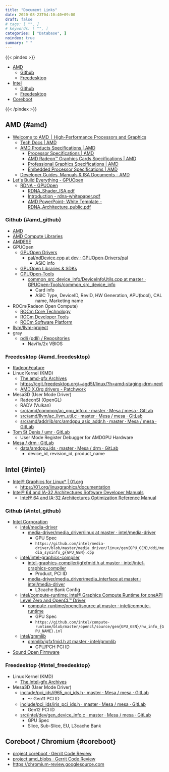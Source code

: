 ```yaml
---
title: "Document Links"
date: 2020-08-23T04:10:40+09:00
draft: false
# tags: [ "", ]
# keywords: [ "", ]
categories: [ "Database", ]
noindex: true
summary: " "
---
```


{{< pindex >}}

 * [AMD](#amd)
   * [Github](#amd_github)
   * [Freedesktop](#amd_freedesktop)
 * [Intel](#intel)
   * [Github](#intel_github)
   * [Freedesktop](#intel_freedesktop)
 * [Coreboot](#coreboot)

{{< /pindex >}}

## AMD {#amd}

   * [Welcome to AMD ׀ High-Performance Processors and Graphics](https://www.amd.com/en/)
      * [Tech Docs | AMD](https://www.amd.com/en/support/tech-docs/)
      * [AMD Products Specifications | AMD](https://www.amd.com/en/products/specifications/)
         * [Processor Specifications | AMD](https://www.amd.com/en/products/specifications/processors/)
         * [AMD Radeon™ Graphics Cards Specifications | AMD](https://www.amd.com/en/products/specifications/graphics/)
         * [Professional Graphics Specifications | AMD](https://www.amd.com/en/products/specifications/professional-graphics/)
         * [Embedded Processor Specifications | AMD](https://www.amd.com/en/products/specifications/embedded)
      * [Developer Guides, Manuals & ISA Documents - AMD](https://developer.amd.com/resources/developer-guides-manuals/)
   * [Let's Build Everything - GPUOpen](https://gpuopen.com/)
      * [RDNA - GPUOpen](https://gpuopen.com/rdna/)
         * [RDNA_Shader_ISA.pdf](https://developer.amd.com/wp-content/resources/RDNA_Shader_ISA.pdf)
         * [Introduction - rdna-whitepaper.pdf](https://www.amd.com/system/files/documents/rdna-whitepaper.pdf)
         * [AMD PowerPoint- White Template - RDNA_Architecture_public.pdf](https://gpuopen.com/wp-content/uploads/2019/08/RDNA_Architecture_public.pdf)

### Github {#amd_github}

 * [AMD](https://github.com/amd/)
 * [AMD Compute Libraries](https://github.com/AMDComputeLibraries/)
 * [AMDESE](https://github.com/AMDESE)
 * GPUOpen
    * [GPUOpen Drivers](https://github.com/GPUOpen-Drivers/)
      * [pal/ndDevice.cpp at dev · GPUOpen-Drivers/pal](https://github.com/GPUOpen-Drivers/pal/blob/dev/src/core/os/nullDevice/ndDevice.cpp)
         * ASIC info
    * [GPUOpen Libraries & SDKs](https://github.com/GPUOpen-LibrariesAndSDKs/)
    * [GPUOpen-Tools](https://github.com/GPUOpen-Tools/)
      * [common_src_device_info/DeviceInfoUtils.cpp at master · GPUOpen-Tools/common_src_device_info](https://github.com/GPUOpen-Tools/common_src_device_info/blob/master/DeviceInfoUtils.cpp)
         * Card info
         * ASIC Type, DeviceID, RevID, HW Generation, APU(bool), CAL name, Marketing name
 * ROCm(Radeon Open Compute)
    * [ROCm Core Technology](https://github.com/RadeonOpenCompute/)
    * [ROCm Developer Tools](https://github.com/ROCm-Developer-Tools/)
    * [ROCm Software Platform](https://github.com/ROCmSoftwarePlatform/)
 * [llvm/llvm-project](https://github.com/llvm/llvm-project)
 * gray
   * [pdli (pdli) / Repositories](https://github.com/pdli?tab=repositories)
      * Navi1x/2x VBIOS

### Freedesktop {#amd_freedesktop}

 * [RadeonFeature](https://www.x.org/wiki/RadeonFeature/)
 * Linux Kernel (KMD)
   * [The amd-gfx Archives](https://lists.freedesktop.org/archives/amd-gfx/)
   * <https://cgit.freedesktop.org/~agd5f/linux/?h=amd-staging-drm-next>
   * [AMD X.Org drivers - Patchwork](https://patchwork.freedesktop.org/project/amd-xorg-ddx/patches/)
 * Mesa3D (User Mode Driver)
   * RadeonSI (OpenGL)
   * RADV (Vulkan)
   * [src/amd/common/ac_gpu_info.c · master · Mesa / mesa · GitLab](https://gitlab.freedesktop.org/mesa/mesa/blob/master/src/amd/common/ac_gpu_info.c)
   * [src/amd/llvm/ac_llvm_util.c · master · Mesa / mesa · GitLab](https://gitlab.freedesktop.org/mesa/mesa/blob/master/src/amd/llvm/ac_llvm_util.c)
   * [src/amd/addrlib/src/amdgpu_asic_addr.h · master · Mesa / mesa · GitLab](https://gitlab.freedesktop.org/mesa/mesa/blob/master/src/amd/addrlib/src/amdgpu_asic_addr.h)
 * [Tom St Denis / umr · GitLab](https://gitlab.freedesktop.org/tomstdenis/umr/)
   * User Mode Register Debugger for AMDGPU Hardware
* [Mesa / drm · GitLab](https://gitlab.freedesktop.org/mesa/drm)
   * [data/amdgpu.ids · master · Mesa / drm · GitLab](https://gitlab.freedesktop.org/mesa/drm/blob/master/data/amdgpu.ids)
      * device_id, revision_id, product_name

## Intel {#intel}

 * [Intel® Graphics for Linux* | 01.org](https://01.org/linuxgraphics)
   * <https://01.org/linuxgraphics/documentation>
 * [Intel® 64 and IA-32 Architectures Software Developer Manuals](https://software.intel.com/content/www/us/en/develop/articles/intel-sdm.html)
   * [Intel® 64 and IA-32 Architectures Optimization Reference Manual](https://software.intel.com/content/www/us/en/develop/download/intel-64-and-ia-32-architectures-optimization-reference-manual.html)

### Github {#intel_github}

 * [Intel Corporation](https://github.com/intel)
   * [intel/media-driver](https://github.com/intel/media-driver)
      * [media-driver/media_driver/linux at master · intel/media-driver](https://github.com/intel/media-driver/tree/master/media_driver/linux)
         * GPU Spec
         * `https://github.com/intel/media-driver/blob/master/media_driver/linux/gen{GPU_GEN}/ddi/media_sysinfo_g{GPU_GEN}.cpp`
   * [intel/intel-graphics-compiler](https://github.com/intel/intel-graphics-compiler)
      * [intel-graphics-compiler/igfxfmid.h at master · intel/intel-graphics-compiler](https://github.com/intel/intel-graphics-compiler/blob/master/inc/common/igfxfmid.h)
         * Product, PCI ID
      * [media-driver/media_driver/media_interface at master · intel/media-driver](https://github.com/intel/media-driver/tree/master/media_driver/media_interface)
         * L3cache Bank Config
   * [intel/compute-runtime: Intel® Graphics Compute Runtime for oneAPI Level Zero and OpenCL™ Driver](https://github.com/intel/compute-runtime)
      * [compute-runtime/opencl/source at master · intel/compute-runtime](https://github.com/intel/compute-runtime/tree/master/opencl/source)
         * GPU Spec
         * `https://github.com/intel/compute-runtime/blob/master/opencl/source/gen{GPU_GEN}/hw_info_{GPU_NAME}.inl`
   * [intel/gmmlib](https://github.com/intel/gmmlib)
      * [gmmlib/igfxfmid.h at master · intel/gmmlib](https://github.com/intel/gmmlib/blob/master/Source/inc/common/igfxfmid.h)
         * GPU/PCH PCI ID
 * [Sound Open Firmware](https://github.com/thesofproject)

### Freedesktop {#intel_freedesktop}

 * Linux Kernel (KMD)
   * [The Intel-gfx Archives](https://lists.freedesktop.org/archives/intel-gfx/)
 * Mesa3D (User Mode Driver)
   * [include/pci_ids/i965_pci_ids.h · master · Mesa / mesa · GitLab](https://gitlab.freedesktop.org/mesa/mesa/blob/master/include/pci_ids/i965_pci_ids.h)
      * 〜 Gen11 PCI ID
   * [include/pci_ids/iris_pci_ids.h · master · Mesa / mesa · GitLab](https://gitlab.freedesktop.org/mesa/mesa/blob/master/include/pci_ids/iris_pci_ids.h)
      * Gen12 PCI ID
   * [src/intel/dev/gen_device_info.c · master · Mesa / mesa · GitLab](https://gitlab.freedesktop.org/mesa/mesa/blob/master/src/intel/dev/gen_device_info.c)
      * GPU Spec
      * Slice, Sub-Slice, EU, L3cache Bank

## Coreboot / Chromium {#coreboot}
 * [project:coreboot · Gerrit Code Review](https://review.coreboot.org/q/project:coreboot)
 * [project:amd_blobs · Gerrit Code Review](https://review.coreboot.org/q/project:amd_blobs)
 * <https://chromium-review.googlesource.com>
